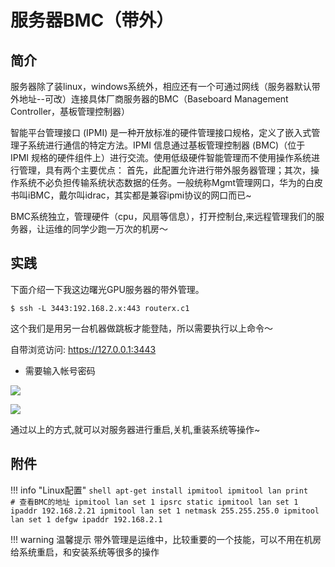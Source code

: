 # 服务器BMC（带外）

## **简介**
服务器除了装linux，windows系统外，相应还有一个可通过网线（服务器默认带外地址--可改）连接具体厂商服务器的BMC（Baseboard Management Controller，基板管理控制器）

智能平台管理接口 (IPMI) 是一种开放标准的硬件管理接口规格，定义了嵌入式管理子系统进行通信的特定方法。IPMI 信息通过基板管理控制器 (BMC)（位于 IPMI 规格的硬件组件上）进行交流。使用低级硬件智能管理而不使用操作系统进行管理，具有两个主要优点： 首先，此配置允许进行带外服务器管理；其次，操作系统不必负担传输系统状态数据的任务。一般统称Mgmt管理网口，华为的白皮书叫iBMC，戴尔叫idrac，其实都是兼容ipmi协议的网口而已~

BMC系统独立，管理硬件（cpu，风扇等信息），打开控制台,来远程管理我们的服务器，让运维的同学少跑一万次的机房～

## **实践**

下面介绍一下我这边曙光GPU服务器的带外管理。

```shell
$ ssh -L 3443:192.168.2.x:443 routerx.c1
```

这个我们是用另一台机器做跳板才能登陆，所以需要执行以上命令～


自带浏览访问: https://127.0.0.1:3443

- 需要输入帐号密码

<kbd>![](https://pic1.imgdb.cn/item/634982f316f2c2beb1dcca28.jpg)</kbd>


<kbd>![](https://pic1.imgdb.cn/item/634984f716f2c2beb1e1a543.jpg)</kbd>

通过以上的方式,就可以对服务器进行重启,关机,重装系统等操作~

## **附件**

!!! info "Linux配置"
    ```shell
    apt-get install ipmitool
    ipmitool lan print              # 查看BMC的地址
    ipmitool lan set 1 ipsrc static
    ipmitool lan set 1 ipaddr 192.168.2.21
    ipmitool lan set 1 netmask 255.255.255.0
    ipmitool lan set 1 defgw ipaddr 192.168.2.1
    ```

!!! warning 温馨提示
    带外管理是运维中，比较重要的一个技能，可以不用在机房给系统重启，和安装系统等很多的操作

